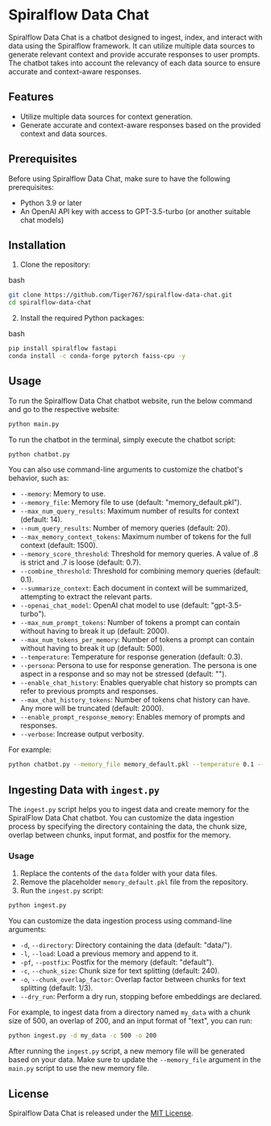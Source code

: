 Spiralflow Data Chat
====================

Spiralflow Data Chat is a chatbot designed to ingest, index, and interact with data using the Spiralflow framework. It can utilize multiple data sources to generate relevant context and provide accurate responses to user prompts. The chatbot takes into account the relevancy of each data source to ensure accurate and context-aware responses.

Features
--------

*   Utilize multiple data sources for context generation.
*   Generate accurate and context-aware responses based on the provided context and data sources.

Prerequisites
-------------

Before using Spiralflow Data Chat, make sure to have the following prerequisites:

*   Python 3.9 or later
*   An OpenAI API key with access to GPT-3.5-turbo (or another suitable chat models)

Installation
------------

1.  Clone the repository:

bash

```bash
git clone https://github.com/Tiger767/spiralflow-data-chat.git
cd spiralflow-data-chat
```

2. Install the required Python packages:

bash

```bash
pip install spiralflow fastapi
conda install -c conda-forge pytorch faiss-cpu -y
```

Usage
-----

To run the Spiralflow Data Chat chatbot website, run the below command and go to the respective website:

```bash
python main.py
```


To run the chatbot in the terminal, simply execute the chatbot script:

```bash
python chatbot.py
```

You can also use command-line arguments to customize the chatbot's behavior, such as:

*   `--memory`: Memory to use.
*   `--memory_file`: Memory file to use (default: "memory\_default.pkl").
*   `--max_num_query_results`: Maximum number of results for context (default: 14).
*   `--num_query_results`: Number of memory queries (default: 20).
*   `--max_memory_context_tokens`: Maximum number of tokens for the full context (default: 1500).
*   `--memory_score_threshold`: Threshold for memory queries. A value of .8 is strict and .7 is loose (default: 0.7).
*   `--combine_threshold`: Threshold for combining memory queries (default: 0.1).
*   `--summarize_context`: Each document in context will be summarized, attempting to extract the relevant parts.
*   `--openai_chat_model`: OpenAI chat model to use (default: "gpt-3.5-turbo").
*   `--max_num_prompt_tokens`: Number of tokens a prompt can contain without having to break it up (default: 2000).
*   `--max_num_tokens_per_memory`: Number of tokens a prompt can contain without having to break it up (default: 500).
*   `--temperature`: Temperature for response generation (default: 0.3).
*   `--persona`: Persona to use for response generation. The persona is one aspect in a response and so may not be stressed (default: "").
*   `--enable_chat_history`: Enables queryable chat history so prompts can refer to previous prompts and responses.
*   `--max_chat_history_tokens`: Number of tokens chat history can have. Any more will be truncated (default: 2000).
*   `--enable_prompt_response_memory`: Enables memory of prompts and responses.
*   `--verbose`: Increase output verbosity.

For example:

```bash
python chatbot.py --memory_file memory_default.pkl --temperature 0.1 --enable_chat_history
```


Ingesting Data with `ingest.py`
-------------------------------

The `ingest.py` script helps you to ingest data and create memory for the SpiralFlow Data Chat chatbot. You can customize the data ingestion process by specifying the directory containing the data, the chunk size, overlap between chunks, input format, and postfix for the memory.

### Usage

1.  Replace the contents of the `data` folder with your data files.
2.  Remove the placeholder `memory_default.pkl` file from the repository.
3.  Run the `ingest.py` script:

```bash
python ingest.py
```

You can customize the data ingestion process using command-line arguments:

*   `-d`, `--directory`: Directory containing the data (default: "data/").
*   `-l`, `--load`: Load a previous memory and append to it.
*   `-pf`, `--postfix`: Postfix for the memory (default: "default").
*   `-c`, `--chunk_size`: Chunk size for text splitting (default: 240).
*   `-o`, `--chunk_overlap_factor`: Overlap factor between chunks for text splitting (default: 1/3).
*   `--dry_run`: Perform a dry run, stopping before embeddings are declared.

For example, to ingest data from a directory named `my_data` with a chunk size of 500, an overlap of 200, and an input format of "text", you can run:

```bash
python ingest.py -d my_data -c 500 -o 200
```

After running the `ingest.py` script, a new memory file will be generated based on your data. Make sure to update the `--memory_file` argument in the `main.py` script to use the new memory file.


License
-------

Spiralflow Data Chat is released under the [MIT License](LICENSE).
